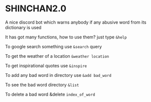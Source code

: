 # SHINCHAN2.0

A nice discord bot which warns anybody if any abusive word from its dictionary is used

It has got many functions, how to use them? just type ```&help```

To google search something use ```&search``` query

To get the weather of a location ```&weather location```

To get inspirational quotes use ```&inspire```

To add any bad word in directory use ```&add bad_word```

To see the bad word directory ```&list```

To delete a bad word &delete ```index_of_word```

